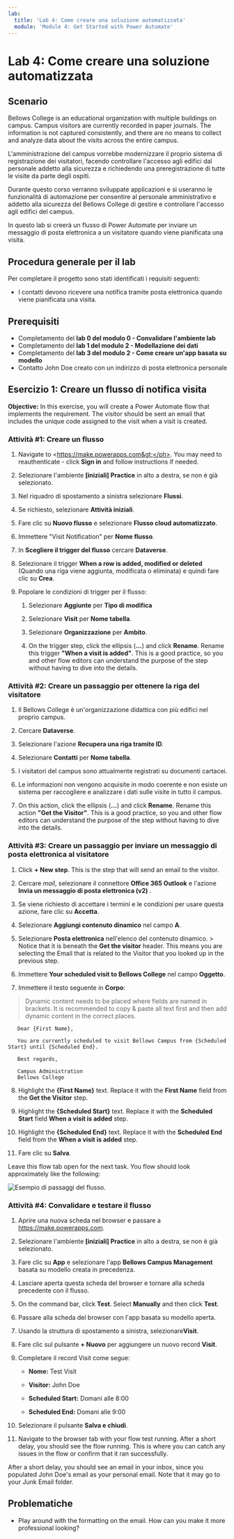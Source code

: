 ```yaml
---
lab:
  title: 'Lab 4: Come creare una soluzione automatizzata'
  module: 'Module 4: Get Started with Power Automate'
---
```


# <a name="lab-4-how-to-build-an-automated-solution"></a>Lab 4: Come creare una soluzione automatizzata

## <a name="scenario"></a>Scenario

Bellows College is an educational organization with multiple buildings on campus. Campus visitors are currently recorded in paper journals. The information is not captured consistently, and there are no means to collect and analyze data about the visits across the entire campus.

L'amministrazione del campus vorrebbe modernizzare il proprio sistema di registrazione dei visitatori, facendo controllare l'accesso agli edifici dal personale addetto alla sicurezza e richiedendo una preregistrazione di tutte le visite da parte degli ospiti.

Durante questo corso verranno sviluppate applicazioni e si useranno le funzionalità di automazione per consentire al personale amministrativo e addetto alla sicurezza del Bellows College di gestire e controllare l'accesso agli edifici del campus.

In questo lab si creerà un flusso di Power Automate per inviare un messaggio di posta elettronica a un visitatore quando viene pianificata una visita.

## <a name="high-level-lab-steps"></a>Procedura generale per il lab

Per completare il progetto sono stati identificati i requisiti seguenti:

- I contatti devono ricevere una notifica tramite posta elettronica quando viene pianificata una visita.

## <a name="prerequisites"></a>Prerequisiti

- Completamento del **lab 0 del modulo 0 - Convalidare l'ambiente lab**
- Completamento del **lab 1 del modulo 2 - Modellazione dei dati**
- Completamento del **lab 3 del modulo 2 - Come creare un'app basata su modello**
- Contatto John Doe creato con un indirizzo di posta elettronica personale

## <a name="exercise-1-create-visit-notification-flow"></a>Esercizio 1: Creare un flusso di notifica visita

<bpt id="p1">**</bpt>Objective:<ept id="p1">**</ept> In this exercise, you will create a Power Automate flow that implements the requirement. The visitor should be sent an email that includes the unique code assigned to the visit when a visit is created.

### <a name="task-1-create-a-flow"></a>Attività \#1: Creare un flusso

1.  Navigate to <ph id="ph1">&lt;https://make.powerapps.com&gt;</ph>. You may need to reauthenticate - click <bpt id="p1">**</bpt>Sign in<ept id="p1">**</ept> and follow instructions if needed.

2.  Selezionare l'ambiente **[iniziali] Practice** in alto a destra, se non è già selezionato.

3.  Nel riquadro di spostamento a sinistra selezionare **Flussi**.

4.  Se richiesto, selezionare **Attività iniziali**.

5.  Fare clic su **Nuovo flusso** e selezionare **Flusso cloud automatizzato**.

6.  Immettere "Visit Notification" per **Nome flusso**.

7.  In **Scegliere il trigger del flusso** cercare **Dataverse**.

8.  Selezionare il trigger **When a row is added, modified or deleted** (Quando una riga viene aggiunta, modificata o eliminata) e quindi fare clic su **Crea**.

9.  Popolare le condizioni di trigger per il flusso:

    1.  Selezionare **Aggiunte** per **Tipo di modifica**

    2.  Selezionare **Visit** per **Nome tabella**.

    3.  Selezionare **Organizzazione** per **Ambito**.

    4.  On the trigger step, click the ellipsis (<bpt id="p1">**</bpt>...<ept id="p1">**</ept>) and click <bpt id="p2">**</bpt>Rename<ept id="p2">**</ept>. Rename this trigger <bpt id="p1">**</bpt>"When a visit is added"<ept id="p1">**</ept>. This is a good practice, so you and other flow editors can understand the purpose of the step without having to dive into the details.

### <a name="task-2-create-a-step-to-get-the-visitor-row"></a>Attività \#2: Creare un passaggio per ottenere la riga del visitatore

1.  Il Bellows College è un'organizzazione didattica con più edifici nel proprio campus.

2.  Cercare **Dataverse**.

3.  Selezionare l'azione **Recupera una riga tramite ID**.

4.  Selezionare **Contatti** per **Nome tabella**.

5.  I visitatori del campus sono attualmente registrati su documenti cartacei.

6.  Le informazioni non vengono acquisite in modo coerente e non esiste un sistema per raccogliere e analizzare i dati sulle visite in tutto il campus.

7.  On this action, click the ellipsis (<bpt id="p1">**</bpt>...<ept id="p1">**</ept>) and click <bpt id="p2">**</bpt>Rename<ept id="p2">**</ept>.
        Rename this action <bpt id="p1">**</bpt>"Get the Visitor"<ept id="p1">**</ept>. This is a good practice, so you and other flow editors can understand the purpose of the step without having to dive into the details.

### <a name="task-3-create-a-step-to-send-an-email-to-the-visitor"></a>Attività \#3: Creare un passaggio per inviare un messaggio di posta elettronica al visitatore

1.  Click <bpt id="p1">**</bpt>+ New step<ept id="p1">**</ept>. This is the step that will send an email to the visitor.

2.  Cercare *mail*, selezionare il connettore **Office 365 Outlook** e l'azione **Invia un messaggio di posta elettronica (v2)** .

3.  Se viene richiesto di accettare i termini e le condizioni per usare questa azione, fare clic su **Accetta**.

4.  Selezionare **Aggiungi contenuto dinamico** nel campo **A**. 
    
5.  Selezionare **Posta elettronica** nell'elenco del contenuto dinamico.
        > Notice that it is beneath the **Get the visitor** header. This means you
        are selecting the Email that is related to the Visitor that you looked
        up in the previous step.

6.  Immettere **Your scheduled visit to Bellows College** nel campo **Oggetto**.

7.  Immettere il testo seguente in **Corpo**:

>   Dynamic content needs to be placed where fields are named in brackets. It is recommended to copy &amp; paste all text first and then add dynamic content in the correct places.

~~~~~~~~~~~~~~~~~~~~~~~~~~~~~~~~~~~~~~~~~~~~~~~~~~~~~~~~~~~~~~~~~~~~~~~~~~~~~~~~
   Dear {First Name},

   You are currently scheduled to visit Bellows Campus from {Scheduled Start} until {Scheduled End}.

   Best regards,

   Campus Administration
   Bellows College
~~~~~~~~~~~~~~~~~~~~~~~~~~~~~~~~~~~~~~~~~~~~~~~~~~~~~~~~~~~~~~~~~~~~~~~~~~~~~~~~

8.  Highlight the <bpt id="p1">**</bpt>{First Name}<ept id="p1">**</ept> text. Replace it with the <bpt id="p1">**</bpt>First Name<ept id="p1">**</ept> field from the <bpt id="p2">**</bpt>Get the Visitor<ept id="p2">**</ept> step.

9.  Highlight the <bpt id="p1">**</bpt>{Scheduled Start}<ept id="p1">**</ept> text. Replace it with the <bpt id="p1">**</bpt>Scheduled Start<ept id="p1">**</ept> field <bpt id="p2">**</bpt>When a visit is added<ept id="p2">**</ept> step.

10.  Highlight the <bpt id="p1">**</bpt>{Scheduled End}<ept id="p1">**</ept> text. Replace it with the <bpt id="p1">**</bpt>Scheduled End<ept id="p1">**</ept> field from the <bpt id="p2">**</bpt>When a visit is added<ept id="p2">**</ept> step.

11.  Fare clic su **Salva**.

Leave this flow tab open for the next task. You flow should look approximately like the following:

![Esempio di passaggi del flusso.](media/4-Flow.png)

### <a name="task-4-validate-and-test-the-flow"></a>Attività \#4: Convalidare e testare il flusso

1.  Aprire una nuova scheda nel browser e passare a <https://make.powerapps.com>.

2.  Selezionare l'ambiente **[iniziali] Practice** in alto a destra, se non è già selezionato.

3.  Fare clic su **App** e selezionare l'app **Bellows Campus Management** basata su modello creata in precedenza.

3.  Lasciare aperta questa scheda del browser e tornare alla scheda precedente con il flusso.

4.  On the command bar, click <bpt id="p1">**</bpt>Test<ept id="p1">**</ept>. Select <bpt id="p1">**</bpt>Manually<ept id="p1">**</ept> and then click <bpt id="p2">**</bpt>Test<ept id="p2">**</ept>.

5.  Passare alla scheda del browser con l'app basata su modello aperta. 

6.  Usando la struttura di spostamento a sinistra, selezionare**Visit**.

6. Fare clic sul pulsante **+ Nuovo** per aggiungere un nuovo record **Visit**.

7. Completare il record Visit come segue:

    -   **Nome:** Test Visit

    -   **Visitor:** John Doe

    -   **Scheduled Start:** Domani alle 8:00

    -   **Scheduled End:** Domani alle 9:00

8. Selezionare il pulsante **Salva e chiudi**.

9. Navigate to the browser tab with your flow test running. After a short delay, you should see the flow running. This is where you can catch any issues in the flow or confirm that it ran successfully.

After a short delay, you should see an email in your inbox, since you populated John Doe's email as your personal email. Note that it may go to your Junk Email folder.

## <a name="challenges"></a>Problematiche

- Play around with the formatting on the email. How can you make it more professional looking?